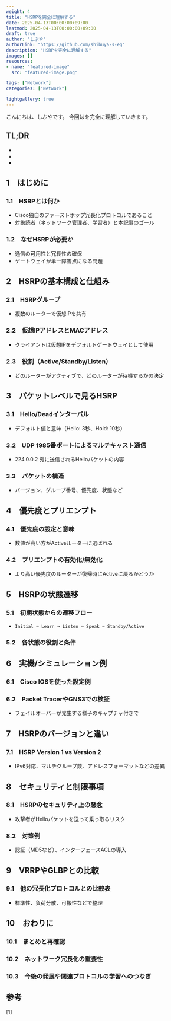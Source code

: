 ```yaml
---
weight: 4
title: "HSRPを完全に理解する"
date: 2025-04-13T00:00:00+09:00
lastmod: 2025-04-13T00:00:00+09:00
draft: true
author: "しぶや"
authorLink: "https://github.com/shibuya-s-eg"
description: "HSRPを完全に理解する"
images: []
resources:
- name: "featured-image"
  src: "featured-image.png"

tags: ["Network"]
categories: ["Network"]

lightgallery: true
---
```


<!--
Todo:
- TLDR

-->


こんにちは、しぶやです。
今回はを完全に理解していきます。


## TL;DR

*
*
*

## 1　はじめに
### 1.1　HSRPとは何か
- Cisco独自のファーストホップ冗長化プロトコルであること
- 対象読者（ネットワーク管理者、学習者）と本記事のゴール
### 1.2　なぜHSRPが必要か
- 通信の可用性と冗長性の確保
- ゲートウェイが単一障害点になる問題

## 2　HSRPの基本構成と仕組み
### 2.1　HSRPグループ
- 複数のルーターで仮想IPを共有
### 2.2　仮想IPアドレスとMACアドレス
- クライアントは仮想IPをデフォルトゲートウェイとして使用
### 2.3　役割（Active/Standby/Listen）
- どのルーターがアクティブで、どのルーターが待機するかの決定

## 3　パケットレベルで見るHSRP
### 3.1　Hello/Deadインターバル
- デフォルト値と意味（Hello: 3秒、Hold: 10秒）
### 3.2　UDP 1985番ポートによるマルチキャスト通信
- 224.0.0.2 宛に送信されるHelloパケットの内容
### 3.3　パケットの構造
- バージョン、グループ番号、優先度、状態など

## 4　優先度とプリエンプト
### 4.1　優先度の設定と意味
- 数値が高い方がActiveルーターに選ばれる
### 4.2　プリエンプトの有効化/無効化
- より高い優先度のルーターが復帰時にActiveに戻るかどうか

## 5　HSRPの状態遷移
### 5.1　初期状態からの遷移フロー
- `Initial → Learn → Listen → Speak → Standby/Active`
### 5.2　各状態の役割と条件

## 6　実機/シミュレーション例
### 6.1　Cisco IOSを使った設定例
### 6.2　Packet TracerやGNS3での検証
- フェイルオーバーが発生する様子のキャプチャ付きで

## 7　HSRPのバージョンと違い
### 7.1　HSRP Version 1 vs Version 2
- IPv6対応、マルチグループ数、アドレスフォーマットなどの差異

## 8　セキュリティと制限事項
### 8.1　HSRPのセキュリティ上の懸念
- 攻撃者がHelloパケットを送って乗っ取るリスク
### 8.2　対策例
- 認証（MD5など）、インターフェースACLの導入

## 9　VRRPやGLBPとの比較
### 9.1　他の冗長化プロトコルとの比較表
- 標準性、負荷分散、可搬性などで整理

## 10　おわりに
### 10.1　まとめと再確認
### 10.2　ネットワーク冗長化の重要性
### 10.3　今後の発展や関連プロトコルの学習へのつなぎ


## 参考

[1] []()
